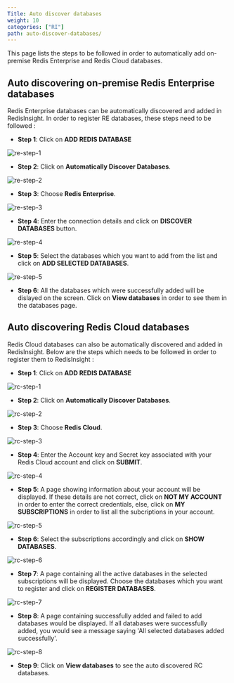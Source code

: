 ```yaml
---
Title: Auto discover databases
weight: 10
categories: ["RI"]
path: auto-discover-databases/
---
```

This page lists the steps to be followed in order to automatically add on-premise Redis Enterprise and Redis Cloud databases.

## Auto discovering on-premise Redis Enterprise databases

Redis Enterprise databases can be automatically discovered and added in RedisInsight.
In order to register RE databases, these steps need to be followed :

- **Step 1**: Click on **ADD REDIS DATABASE**

![re-step-1](/images/ri/re-step-1.png)

- **Step 2**: Click on **Automatically Discover Databases**.

![re-step-2](/images/ri/re-step-2.png)

- **Step 3**: Choose **Redis Enterprise**.

![re-step-3](/images/ri/re-step-3.png)

- **Step 4**: Enter the connection details and click on **DISCOVER DATABASES** button.

![re-step-4](/images/ri/re-step-4.png)

- **Step 5**: Select the databases which you want to add from the list and click on **ADD SELECTED DATABASES**.

![re-step-5](/images/ri/re-step-5.png)

- **Step 6**: All the databases which were successfully added will be dislayed on the screen. Click on **View databases** in order to see them in the databases page.

## Auto discovering Redis Cloud databases

Redis Cloud databases can also be automatically discovered and added in RedisInsight.
Below are the steps which needs to be followed in order to register them to RedisInsight :

- **Step 1**: Click on **ADD REDIS DATABASE**

![rc-step-1](/images/ri/re-step-1.png)

- **Step 2**: Click on **Automatically Discover Databases**.

![rc-step-2](/images/ri/re-step-2.png)

- **Step 3**: Choose **Redis Cloud**.

![rc-step-3](/images/ri/re-step-3.png)

- **Step 4**: Enter the Account key and Secret key associated with your Redis Cloud account and click on **SUBMIT**.

![rc-step-4](/images/ri/rc-step-3.png)

- **Step 5**: A page showing information about your account will be displayed. If these details are not correct, click on **NOT MY ACCOUNT** in order to enter the correct credentials, else, click on **MY SUBSCRIPTIONS** in order to list all the subcriptions in your account.

![rc-step-5](/images/ri/rc-step-4.png)

- **Step 6**: Select the subscriptions accordingly and click on **SHOW DATABASES**.

![rc-step-6](/images/ri/rc-step-5.png)

- **Step 7**: A page containing all the active databases in the selected subscriptions will be displayed. Choose the databases which you want to register and click on **REGISTER DATABASES**.

![rc-step-7](/images/ri/rc-step-6.png)

- **Step 8**: A page containing successfully added and failed to add databases would be displayed. If all databases were successfully added, you would see a message saying 'All selected databases added successfully'.

![rc-step-8](/images/ri/rc-step-7.png)

- **Step 9**: Click on **View databases** to see the auto discovered RC databases.